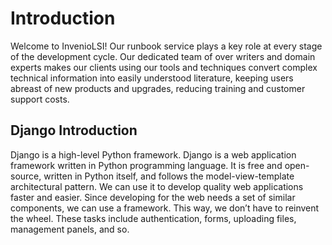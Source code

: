 
# Introduction

Welcome to InvenioLSI! Our runbook service plays a key role at every stage of the development cycle. Our dedicated team of over writers and domain experts makes our clients using our tools and techniques convert complex technical information into easily understood literature, keeping users abreast of new products and upgrades, reducing training and customer support costs.

## Django Introduction

Django is a high-level Python framework. Django is a web application framework written in Python programming language. It is free and open-source, written in Python itself, and follows the model-view-template architectural pattern. We can use it to develop quality web applications faster and easier. Since developing for the web needs a set of similar components, we can use a framework. This way, we don’t have to reinvent the wheel. These tasks include authentication, forms, uploading files, management panels, and so.


